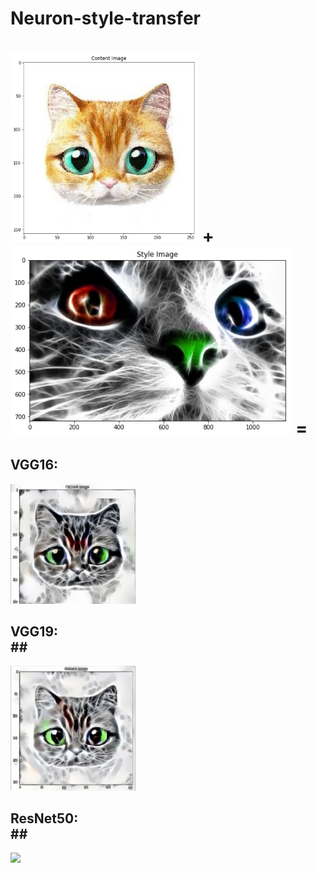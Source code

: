 # Neuron-style-transfer

<img src="style and content images/content1.jpg" width="300"/>  +  <img src="style and content images/style1.jpg" alt="total loss" height="300"/> =
<br/>
=
## VGG16:<br/> ##
<img src="output images/VGG16_1.png"  width="200"/>
<br/>

## VGG19:<br/>##
<img src="output images/VGG19_1.png"  width="200"/>
<br/>

## ResNet50:<br/>##
<img src="output images/ResNet50_1.png"  width="200"/>
<br/>


